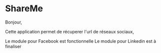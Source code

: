 # ShareMe
Bonjour,

Cette application permet de récuperer l'url de réseaux sociaux,

Le module pour Facebook est fonctionnelle
Le module pour Linkedin est à finaliser
